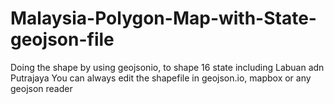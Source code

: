 # Malaysia-Polygon-Map-with-State-geojson-file
Doing the shape by using geojsonio, to shape 16 state including Labuan adn Putrajaya
You can always edit the shapefile in geojson.io, mapbox or any geojson reader

